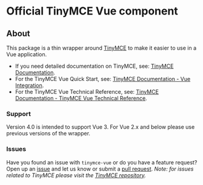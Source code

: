 # Official TinyMCE Vue component

## About

This package is a thin wrapper around [TinyMCE](https://github.com/tinymce/tinymce) to make it easier to use in a Vue application.

* If you need detailed documentation on TinyMCE, see: [TinyMCE Documentation](https://www.tiny.cloud/docs/).
* For the TinyMCE Vue Quick Start, see: [TinyMCE Documentation - Vue Integration](https://www.tiny.cloud/docs/integrations/vue/#tinymcevuejsintegrationquickstartguide).
* For the TinyMCE Vue Technical Reference, see: [TinyMCE Documentation - TinyMCE Vue Technical Reference](https://www.tiny.cloud/docs/integrations/vue/#tinymcevuejstechnicalreference).

### Support

Version 4.0 is intended to support Vue 3. For Vue 2.x and below please use previous versions of the wrapper.

### Issues

Have you found an issue with `tinymce-vue` or do you have a feature request? Open up an [issue](https://github.com/tinymce/tinymce-vue/issues) and let us know or submit a [pull request](https://github.com/tinymce/tinymce-vue/pulls). *Note: for issues related to TinyMCE please visit the [TinyMCE repository](https://github.com/tinymce/tinymce).*
